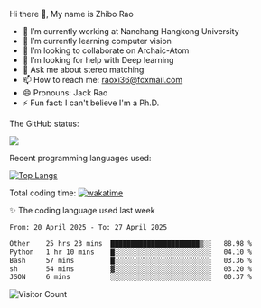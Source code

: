 Hi there 👋, My name is Zhibo Rao
- 🔭 I’m currently working at Nanchang Hangkong University
- 🌱 I’m currently learning computer vision
- 👯 I’m looking to collaborate on Archaic-Atom
- 🤔 I’m looking for help with Deep learning
- 💬 Ask me about stereo matching
- 📫 How to reach me: raoxi36@foxmail.com
- 😄 Pronouns: Jack Rao
- ⚡ Fun fact: I can't believe I'm a Ph.D.

The GitHub status:

![](https://github-readme-stats.vercel.app/api?username=ZhiboRao)

Recent programming languages used:

[![Top Langs](https://github-readme-stats.vercel.app/api/top-langs/?username=ZhiboRao&layout=compact)](https://github.com/anuraghazra/github-readme-stats)

Total coding time: [![wakatime](https://wakatime.com/badge/user/51ec5ec7-4742-4243-9eea-732ade32c0b7.svg)](https://wakatime.com/@51ec5ec7-4742-4243-9eea-732ade32c0b7)

✨ The coding language used last week 
<!--START_SECTION:waka-->

```txt
From: 20 April 2025 - To: 27 April 2025

Other    25 hrs 23 mins  ██████████████████████▒░░   88.98 %
Python   1 hr 10 mins    █░░░░░░░░░░░░░░░░░░░░░░░░   04.10 %
Bash     57 mins         █░░░░░░░░░░░░░░░░░░░░░░░░   03.36 %
sh       54 mins         ▓░░░░░░░░░░░░░░░░░░░░░░░░   03.20 %
JSON     6 mins          ░░░░░░░░░░░░░░░░░░░░░░░░░   00.37 %
```

<!--END_SECTION:waka-->

![Visitor Count](https://profile-counter.glitch.me/Raohaocheng/count.svg)
